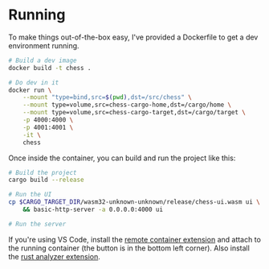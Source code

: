 # Running

To make things out-of-the-box easy, I've provided a Dockerfile to get a dev environment
running.

```bash
# Build a dev image
docker build -t chess .

# Do dev in it
docker run \
    --mount "type=bind,src=$(pwd),dst=/src/chess" \
    --mount type=volume,src=chess-cargo-home,dst=/cargo/home \
    --mount type=volume,src=chess-cargo-target,dst=/cargo/target \
    -p 4000:4000 \
    -p 4001:4001 \
    -it \
    chess
```

Once inside the container, you can build and run the project like this:

```bash
# Build the project
cargo build --release

# Run the UI
cp $CARGO_TARGET_DIR/wasm32-unknown-unknown/release/chess-ui.wasm ui \
    && basic-http-server -a 0.0.0.0:4000 ui

# Run the server
```

If you're using VS Code, install the
[remote container extension](https://marketplace.visualstudio.com/items?itemName=ms-vscode-remote.remote-containers)
and attach to the running container (the button is in the bottom left corner). Also
install the [rust analyzer extension](https://marketplace.visualstudio.com/items?itemName=rust-lang.rust-analyzer).
